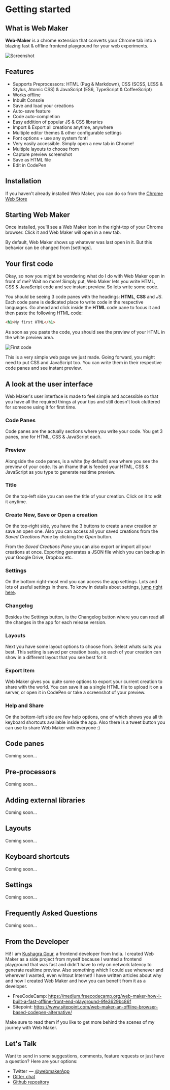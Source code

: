 
# Getting started

## What is Web Maker
**Web-Maker** is a chrome extension that converts your Chrome tab into a blazing fast & offline frontend playground for your web experiments.

![Screenshot](../screenshots/ss1.png)

## Features

* Supports Preprocessors: HTML (Pug & Markdown), CSS (SCSS, LESS & Stylus, Atomic CSS) & JavaScript (ES6, TypeScript & CoffeeScript)
* Works offline
* Inbuilt Console
* Save and load your creations
* Auto-save feature
* Code auto-completion
* Easy addition of popular JS & CSS libraries
* Import & Export all creations anytime, anywhere
* Multiple editor themes & other configurable settings
* Font options + use any system font!
* Very easily accessible. Simply open a new tab in Chrome!
* Multiple layouts to choose from
* Capture preview screenshot
* Save as HTML file
* Edit in CodePen

## Installation

If you haven't already installed Web Maker, you can do so from the [Chrome Web Store](https://chrome.google.com/webstore/detail/web-maker/lkfkkhfhhdkiemehlpkgjeojomhpccnh)

## Starting Web Maker

Once installed, you'll see a Web Maker icon in the right-top of your Chrome browser. Click it and Web Maker will open in a new tab.

By default, Web Maker shows up whatever was last open in it. But this behavior can be changed from [settings].

## Your first code

Okay, so now you might be wondering what do I do with Web Maker open in front of me? Wait no more! Simply put, Web Maker lets you write HTML, CSS & JavaScript code and see instant preview. So lets write some code.

You should be seeing 3 code panes with the headings: **HTML**, **CSS** and *JS*. Each code pane is dedicated place to write code in the respective languages. Go ahead and click inside the **HTML** code pane to focus it and then paste the following HTML code:

```html
<h1>My first HTML</h1>
```

As soon as you paste the code, you should see the preview of your HTML in the white preview area.

![First code](/images/first-code.png)

This is a very simple web page we just made. Going forward, you might need to put CSS and JavaScript too. You can write them in their respective code panes and see instant preview.

## A look at the user interface

Web Maker's user interface is made to feel simple and accessible so that you have all the required things at your tips and still doesn't look cluttered for someone using it for first time.

### Code Panes

Code panes are the actually sections where you write your code. You get 3 panes, one for HTML, CSS & JavaScript each.

### Preview

Alongside the code panes, is a white (by default) area where you see the preview of your code. Its an iframe that is feeded your HTML, CSS & JavaScript as you type to generate realtime preview.

### Title

On the top-left side you can see the title of your creation. Click on it to edit it anytime.

### Create New, Save or Open a creation

On the top-right side, you have the 3 buttons to create a new creation or save an open one. Also you can access all your saved creations from the *Saved Creations Pane* by clicking the *Open* button.

From the *Saved Creations Pane* you can also export or import all your creations at once. Exporting generates a JSON file which you can backup in your Google Drive, Dropbox etc.

### Settings

On the bottom right-most end you can access the app settings. Lots and lots of useful settings in there. To know in details about settings, [jump right here]().

### Changelog

Besides the Settings button, is the Changelog button where you can read all the changes in the app for each release version.

### Layouts

Next you have some layout options to choose from. Select whats suits you best. This setting is saved per creation basis, so each of your creation can show in a different layout that you see best for it.

### Export Item

Web Maker gives you quite some options to export your current creation to share with the world. You can save it as a single HTML file to upload it on a server, or open it in CodePen or take a screenshot of your preview.

### Help and Share

On the bottom-left side are few help options, one of which shows you all th keyboard shortcuts available inside the app. Also there is a tweet button you can use to share Web Maker with everyone :)

## Code panes

Coming soon...

## Pre-processors
Coming soon...

## Adding external libraries
Coming soon...

## Layouts
Coming soon...

## Keyboard shortcuts
Coming soon...

## Settings
Coming soon...

## Frequently Asked Questions
Coming soon...

## From the Developer

Hi! I am [Kushagra Gour](https://twitter.com/chinchang457), a frontend developer from India. I created Web Maker as a side project from myself because I wanted a frontend playground that was fast and didn't have to rely on network latency to generate realtime preview. Also something which I could use whenever and wherever I wanted, even wihtout Internet! I have written articles about why and how I created Web Maker and how you can benefit from it as a developer.

- FreeCodeCamp: https://medium.freecodecamp.org/web-maker-how-i-built-a-fast-offline-front-end-playground-9fe3629bc86f
- Sitepoint: https://www.sitepoint.com/web-maker-an-offline-browser-based-codepen-alternative/

Make sure to read them if you like to get more behind the scenes of my journey with Web Maker.

## Let's Talk

Want to send in some suggestions, comments, feature requests or just have a question? Here are your options:

- Twitter  — [ @webmakerApp](https://twitter.com/webmakerapp)
- [Gitter  chat]( http://gitter.im/web-maker-app/Lobby)
- [Github repository]( https://github.com/chinchang/web-maker/issues)